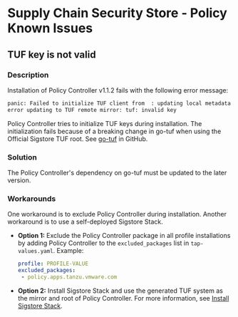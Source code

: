 # Supply Chain Security Store - Policy Known Issues

## TUF key is not valid

### Description

Installation of Policy Controller v1.1.2 fails with the following error message:

```bash
panic: Failed to initialize TUF client from  : updating local metadata and targets:
error updating to TUF remote mirror: tuf: invalid key
```

Policy Controller tries to initialize TUF keys during installation.
The initialization fails because of a breaking change in
go-tuf when using the Official Sigstore TUF root. See [go-tuf](https://github.com/theupdateframework/go-tuf/issues/379) in GitHub.

### Solution

The Policy Controller's dependency on go-tuf must be updated to the later version.

### Workarounds

One workaround is to exclude Policy Controller during installation.
Another workaround is to use a self-deployed Sigstore Stack.

- **Option 1:** Exclude the Policy Controller package in all profile installations by adding
  Policy Controller to the `excluded_packages` list in `tap-values.yaml`. Example:

   ```yaml
   profile: PROFILE-VALUE
   excluded_packages:
    - policy.apps.tanzu.vmware.com
   ```

- **Option 2:** Install Sigstore Stack and use the generated TUF system as the mirror and root of
  Policy Controller. For more information, see [Install Sigstore Stack](install-sigstore-stack.hbs.md).